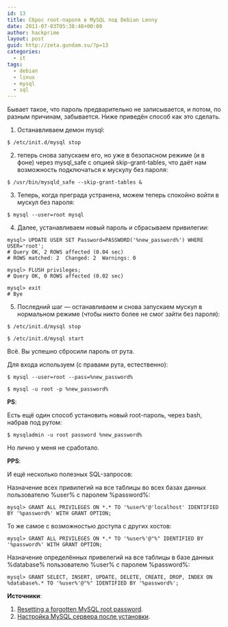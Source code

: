 ```yaml
---
id: 13
title: Сброс root-пароля в MySQL под Debian Lenny
date: 2011-07-03T05:38:48+00:00
author: hackprime
layout: post
guid: http://zeta.gundam.su/?p=13
categories:
  - it
tags:
  - debian
  - linux
  - mysql
  - sql
---
```


Бывает такое, что пароль предварительно не записывается, и потом, по разным причинам, забывается. Ниже приведён способ как это сделать.

1) Останавливаем демон mysql:

```
$ /etc/init.d/mysql stop
```

2) теперь снова запускаем его, но уже в безопасном режиме (и в фоне) через mysql_safe с опцией skip-grant-tables, что даёт нам возможность подключаться к мускулу без пароля:

```
$ /usr/bin/mysqld_safe --skip-grant-tables &
```

3) Теперь, когда преграда устранена, можем теперь спокойно войти в мускул без пароля:

```
$ mysql --user=root mysql
```

4) Далее, устанавливаем новый пароль и сбрасываем привилегии:

```
mysql> UPDATE USER SET Password=PASSWORD('%new_password%') WHERE USER='root';
# Query OK, 2 ROWS affected (0.04 sec)
# ROWS matched: 2  Changed: 2  Warnings: 0

mysql> FLUSH privileges;
# Query OK, 0 ROWS affected (0.02 sec)

mysql> exit
# Bye
```

5) Последний шаг &#8212; останавливаем и снова запускаем мускул в нормальном режиме (чтобы никто более не смог зайти без пароля):

```
$ /etc/init.d/mysql stop
```

```
$ /etc/init.d/mysql start
```

Всё. Вы успешно сбросили пароль от рута.

Для входа используем (с правами рута, естественно):

```
$ mysql --user=root --pass=%new_password%
```

```
$ mysql -u root -p %new_password%
```

**PS**:

Есть ещё один способ установить новый root-пароль, через bash, набрав под рутом:

```
$ mysqladmin -u root password %new_password%
```

Но лично у меня не сработало.

**PPS**:

И ещё несколько полезных SQL-запросов:

Назначение всех привилегий на все таблицы во всех базах данных пользователю %user% с паролем %password%:

```
mysql> GRANT ALL PRIVILEGES ON *.* TO '%user%'@'localhost' IDENTIFIED BY '%password%' WITH GRANT OPTION;
```

То же самое с возможностью доступа с других хостов:

```
mysql> GRANT ALL PRIVILEGES ON *.* TO '%user%'@"%" IDENTIFIED BY '%password%' WITH GRANT OPTION;
```

Назначение определённых привелегий на все таблицы в базе данных %database% пользователю %user% с паролем %password%:

```
mysql> GRANT SELECT, INSERT, UPDATE, DELETE, CREATE, DROP, INDEX ON %database%.* TO '%user%'@"%" IDENTIFIED BY '%password%';
```

**Источники**:

1. [Resetting a forgotten MySQL root password](http://www.debian-administration.org/articles/442).
2. [Настройка MySQL сервера после установки](http://inetwork.ru/?p=17).
